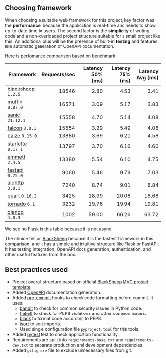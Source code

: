 ## Choosing framework
When choosing a suitable web framework for this project, key factor was the **performance**, because the application is real-time and needs to show up-to-date time to users.
The second factor is the **simplicity** of writing code and a non-overloaded project structure suitable for a small project like this.
An additional plus will be the presence of built-in **testing** and features like automatic generation of OpenAPI documentation.

Here is perfomance comparison based on [benchmark](https://github.com/klen/py-frameworks-bench):

| Framework | Requests/sec | Latency 50% (ms) | Latency 75% (ms) | Latency Avg (ms) |
| --------- | -----------: | ---------------: | ---------------: | ---------------: |
| [blacksheep](https://pypi.org/project/blacksheep/) `1.2.5` | 18546 | 2.80 | 4.53 | 3.41
| [muffin](https://pypi.org/project/muffin/) `0.87.0` | 16571 | 3.09 | 5.17 | 3.83
| [sanic](https://pypi.org/project/sanic/) `21.12.1` | 15558 | 4.70 | 5.14 | 4.08
| [falcon](https://pypi.org/project/falcon/) `3.0.1` | 15554 | 3.29 | 5.49 | 4.08
| [baize](https://pypi.org/project/baize/) `0.15.0` | 13880 | 3.69 | 6.21 | 4.58
| [starlette](https://pypi.org/project/starlette/) `0.17.1` | 13797 | 3.70 | 6.16 | 4.60
| [emmett](https://pypi.org/project/emmett/) `2.4.5` | 13380 | 5.54 | 6.10 | 4.75
| [fastapi](https://pypi.org/project/fastapi/) `0.75.0` | 9060 | 5.46 | 9.79 | 7.03
| [aiohttp](https://pypi.org/project/aiohttp/) `3.8.1` | 7240 | 8.74 | 9.01 | 8.84
| [quart](https://pypi.org/project/quart/) `0.16.3` | 3425 | 18.99 | 20.08 | 18.68
| [tornado](https://pypi.org/project/tornado/) `6.1` | 3232 | 19.76 | 19.94 | 19.81
| [django](https://pypi.org/project/django/) `4.0.3` | 1002 | 59.00 | 66.26 | 63.72

We see no Flask in this table because it is not async.

The choice fell on [BlackSheep](https://pypi.org/project/blacksheep/) because it is the fastest framework in this comparison, and it has a simple and intuitive structure like Flask or FastAPI. It has testing integration, OpenAPI docs generation, authentication, and other useful features from the box.

## Best practices used
- Project overall structure based on official [BlackSheep MVC project template](https://www.neoteroi.dev/blacksheep/mvc-project-template/).
- Added [OpenAPI](https://swagger.io/specification/) documentation generation.
- Added [pre-commit](https://pre-commit.com/) hooks to check code formatting before commit. It uses:
    - [bandit](https://github.com/PyCQA/bandit) to check for common security issues in Python code.
    - [flake8](https://github.com/PyCQA/flake8) to check for PEP8 violations and other common issues.
    - [black](https://github.com/psf/black) to format code according to PEP8.
    - [isort](https://github.com/pycqa/isort) to sort imports.
    - Used single configuration file `pyproject.toml` for this tools.
- Added [pytest](https://docs.pytest.org/en/6.2.x/) test to check application functionality.
- Requirements are split into `requirements-base.txt` and `requirements-dev.txt` to separate production and development dependencies.
- Added `gitignore` file to exclude unnecessary files from git.

